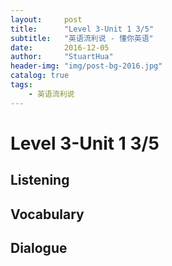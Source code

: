 ```yaml
---
layout:     post
title:      "Level 3-Unit 1 3/5"
subtitle:   "英语流利说 - 懂你英语"
date:       2016-12-05
author:     "StuartHua"
header-img: "img/post-bg-2016.jpg"
catalog: true
tags:
    - 英语流利说
---
```


# Level 3-Unit 1 3/5

<!-- more -->

## Listening



## Vocabulary



## Dialogue




